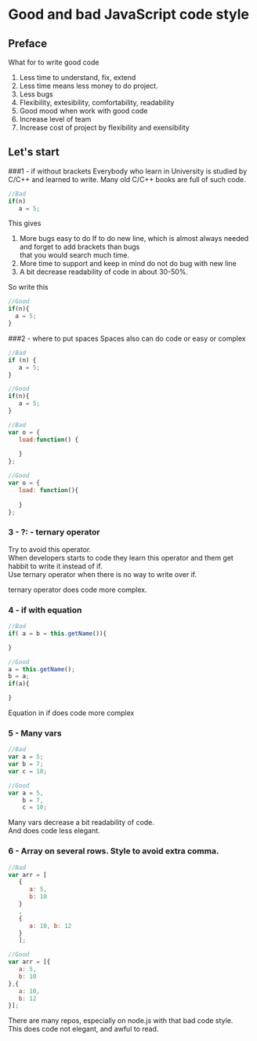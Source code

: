Good and bad JavaScript code style
==================

Preface
--------------------------------------
 What for to write good code  
 1. Less time to understand, fix, extend
 2. Less time means less money to do project.
 3. Less bugs
 4. Flexibility, extesibility, comfortability, readability
 5. Good mood when work with good code
 6. Increase level of team
 7. Increase cost of project by flexibility and exensibility

Let's start
--------------------------------------

###1 - if without brackets
Everybody who learn in University is studied by C/C++ and learned to write.
Many old C/C++ books are full of such code.  
```javascript
//Bad
if(n)
   a = 5;
```
This gives  
1. More bugs easy to do
   If to do new line, which is almost always needed and forget to add brackets than bugs  
   that you would search much time.
2. More time to support and keep in mind do not do bug with new line
3. A bit decrease readability of code in about 30-50%.

So write this
```javascript
//Good
if(n){
  a = 5;
}
```

###2 - where to put spaces
Spaces also can do code or easy or complex

```javascript
//Bad
if (n) {
   a = 5;
}
```

```javascript
//Good
if(n){
   a = 5;
}
```
  
```javascript
//Bad
var o = {
   load:function() {
      
   }
};
```

```javascript
//Good
var o = {
   load: function(){
      
   }
};
```

### 3 - ?: - ternary operator
Try to avoid this operator.  
When developers starts to code they learn this operator and them get habbit to write it instead of if.  
Use ternary operator when there is no way to write over if.  
  
ternary operator does code more complex.

### 4 - if with equation
```javascript
//Bad
if( a = b = this.getName()){

}
```

```javascript
//Good
a = this.getName();
b = a;
if(a){

}
```

Equation in if does code more complex

### 5 - Many vars

```javascript
//Bad
var a = 5;
var b = 7;
var c = 10;
```

```javascript
//Good
var a = 5,
    b = 7,
    c = 10;
```

Many vars decrease a bit readability of code.  
And does code less elegant.

### 6 - Array on several rows. Style to avoid extra comma.
```javascript
//Bad
var arr = [
   {
      a: 5,
      b: 10
   }
   ,
   {
      a: 10, b: 12
   }
   ];
```

```javascript
//Good
var arr = [{
   a: 5,
   b: 10
},{
   a: 10,
   b: 12
}];
```
There are many repos, especially on node.js with that bad code style.  
This does code not elegant, and awful to read.  

